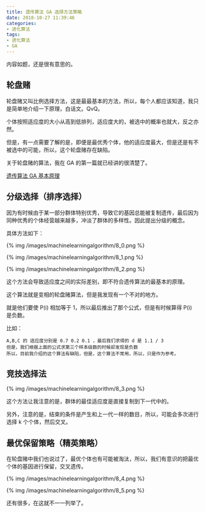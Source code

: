 ```yaml
---
title: 遗传算法 GA 选择方法策略
date: 2018-10-27 11:39:46
categories:
- 进化算法
tags:
- 进化算法
- GA
---
```

内容如题，还是很有意思的。

<!-- more -->

## 轮盘赌

轮盘赌又叫比例选择方法，这是最最基本的方法，所以，每个人都应该知道，我只是简单地介绍一下原理，白话文。QvQ。


个体按照适应度的大小从高到低排列，适应度大的，被选中的概率也就大，反之亦然。

但是，有一点需要了解的是，即便是最优秀个体，他的适应度最大，但是还是有不被选中的可能，所以，这个轮盘赌存在缺陷。

关于轮盘赌的算法，我在 GA 的第一篇就已经讲的很清楚了。

[遗传算法 GA 基本原理](https://benpaodewoniu.github.io/2018/10/13/machinelearning-algorithm5/)

## 分级选择（排序选择）

因为有时候由于某一部分群体特别优秀，导致它的基因总能被复制遗传，最后因为同种优秀的个体经营越来越多，冲淡了群体的多样性。因此提出分级的概念。

具体方法如下：

{% img /images/machinelearningalgorithm/8_0.png %}

{% img /images/machinelearningalgorithm/8_1.png %}

{% img /images/machinelearningalgorithm/8_2.png %}

这个方法会导致适应度之间的实际差别，即不符合遗传算法的最基本的原理。

这个算法就是变相的轮盘赌算法，但是我发现有一个不对的地方。

就是他们要使 P(i) 相加等于 1，所以最后推出了那个公式，但是有时候算得 P(i) 是负数。

比如：

	A,B,C 的 适应度分别是 0.7 0.2 0.1 ，最后我们求得的 d 是 1.1 / 3
	但是，我们根据上面的公式求第三个样本级数的时候却发现是负数
	所以，目前我介绍的这个算法有缺陷，但是，这个算法不常用，所以，只是作为参考。
	
## 竞技选择法

{% img /images/machinelearningalgorithm/8_3.png %}

这个方法让我注意的是，群体的最佳适应度是直接复制到下一代中的。

另外，注意的是，结束的条件是产生和上一代一样的数目，所以，可能会多次进行选择 k 个个体，然后交叉。

## 最优保留策略（精英策略）

在轮盘赌中我们也说过了，最优个体也有可能被淘汰，所以，我们有意识的把最优个体的基因进行保留，交叉遗传。

{% img /images/machinelearningalgorithm/8_4.png %}

{% img /images/machinelearningalgorithm/8_5.png %}

还有很多，在这就不一一列举了。




